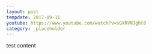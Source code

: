 ```yaml
---
layout: post
tempdate: 2017-09-11
youtube: https://www.youtube.com/watch?v=sGXRVNJght8
category: _placeholder
---
```

test content